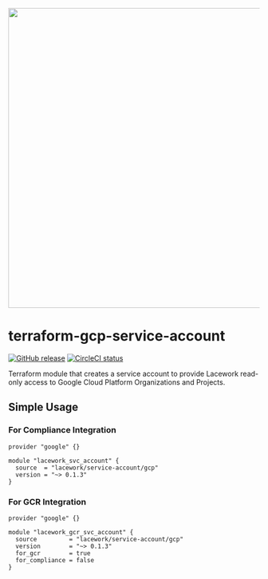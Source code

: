 <a href="https://lacework.com"><img src="https://techally-content.s3-us-west-1.amazonaws.com/public-content/lacework_logo_full.png" width="600"></a>

# terraform-gcp-service-account

[![GitHub release](https://img.shields.io/github/release/lacework/terraform-gcp-service-account.svg)](https://github.com/lacework/terraform-gcp-service-account/releases/)
[![CircleCI status](https://circleci.com/gh/lacework/terraform-gcp-service-account.svg?style=shield)](https://circleci.com/gh/lacework/terraform-gcp-service-account)

Terraform module that creates a service account to provide Lacework read-only access to Google Cloud Platform Organizations and Projects.

## Simple Usage

### For Compliance Integration

```hcl
provider "google" {}

module "lacework_svc_account" {
  source  = "lacework/service-account/gcp"
  version = "~> 0.1.3"
}
```

### For GCR Integration

```hcl
provider "google" {}

module "lacework_gcr_svc_account" {
  source         = "lacework/service-account/gcp"
  version        = "~> 0.1.3"
  for_gcr        = true
  for_compliance = false
}
```
